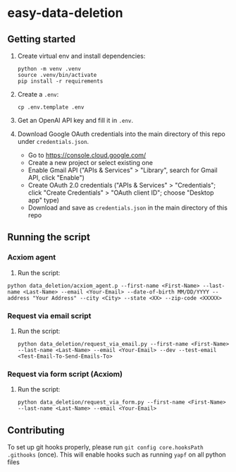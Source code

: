 # easy-data-deletion

## Getting started

1. Create virtual env and install dependencies:
    ```
    python -m venv .venv
    source .venv/bin/activate
    pip install -r requirements
    ```

2. Create a `.env`:
    ```
    cp .env.template .env
    ```

3. Get an OpenAI API key and fill it in `.env`.

4. Download Google OAuth credentials into the main directory of this repo under `credentials.json`.
    - Go to https://console.cloud.google.com/
    - Create a new project or select existing one
    - Enable Gmail API ("APIs & Services" > "Library", search for Gmail API, click "Enable")
    - Create OAuth 2.0 credentials ("APIs & Services" > "Credentials"; click "Create Credentials" > "OAuth client ID"; choose "Desktop app" type)
    - Download and save as `credentials.json` in the main directory of this repo

## Running the script
### Acxiom agent
1. Run the script:
```
python data_deletion/acxiom_agent.p --first-name <First-Name> --last-name <Last-Name> --email <Your-Email> --date-of-birth MM/DD/YYYY --address "Your Address" --city <City> --state <XX> --zip-code <XXXXX>
```

### Request via email script
1. Run the script:
    ```
    python data_deletion/request_via_email.py --first-name <First-Name> --last-name <Last-Name> --email <Your-Email> --dev --test-email <Test-Email-To-Send-Emails-To>
    ```

### Request via form script (Acxiom)
1. Run the script:
    ```
    python data_deletion/request_via_form.py --first-name <First-Name> --last-name <Last-Name> --email <Your-Email>
    ```

## Contributing

To set up git hooks properly, please run
`git config core.hooksPath .githooks`
(once). This will enable hooks such as running `yapf` on all python files
